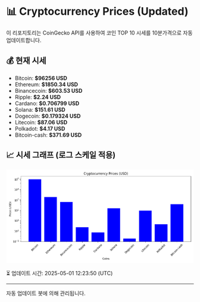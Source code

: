 
# 📊 Cryptocurrency Prices (Updated)

이 리포지토리는 CoinGecko API를 사용하여 코인 TOP 10 시세를 10분가격으로 자동 업데이트합니다.

## 💰 현재 시세
- Bitcoin: **$96256 USD**
- Ethereum: **$1850.34 USD**
- Binancecoin: **$603.53 USD**
- Ripple: **$2.24 USD**
- Cardano: **$0.706799 USD**
- Solana: **$151.61 USD**
- Dogecoin: **$0.179324 USD**
- Litecoin: **$87.06 USD**
- Polkadot: **$4.17 USD**
- Bitcoin-cash: **$371.69 USD**

## 📈 시세 그래프 (로그 스케일 적용)
![Crypto Prices](crypto_prices.png)

⏳ 업데이트 시간: 2025-05-01 12:23:50 (UTC)

---
자동 업데이트 봇에 의해 관리됩니다.

